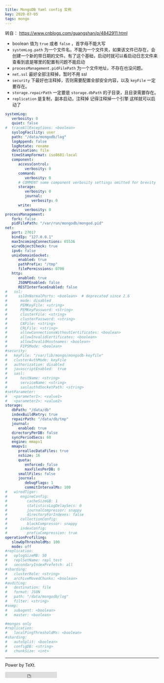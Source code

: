 ```yaml
---
title: MongoDB Yaml config 实例
key: 2020-07-05
tags: mongo 
---
```


转自： https://www.cnblogs.com/guangshan/p/4842911.html



- boolean 值为 `true` 或者 `false` ，首字母不能大写
- `systemLog.path` 为一个文件名，不能为一个文件夹，如果该文件已存在，会创建一个新的带日期的文件。有了这个基础，启动时就可以看启动日志文件来查看到底是哪里的配置有问题不能启动
- `processManagement.pidFilePath` 为一个文件地址，不存在也没问题。
- `net.ssl` 最好全部注释掉，暂时不用 ssl
- `security` 下最好也注释掉，否则需要配置全部安全内容，以及 `keyFile` 一定要存在。
- `storage.repairPath` 一定要是 `storage.dbPath` 的子目录，且目录需要存在。　　
- `replication` 是复制，副本启动，注释掉 记得注释掉一个引擎 这样就可以启动了



<!--more-->

```yaml
systemLog:
   verbosity: 0
   quiet: false
#  traceAllExceptions: <boolean>
   syslogFacility: user
   path: "/data/mongodb/log"
   logAppend: false
   logRotate: rename
   destination: file
   timeStampFormat: iso8601-local
   component:
      accessControl:
         verbosity: 0
      command:
         verbosity: 0
      # COMMENT some component verbosity settings omitted for brevity
      storage:
         verbosity: 0
         journal:
            verbosity: 0
      write:
         verbosity: 0
processManagement:
   fork: false
   pidFilePath: "/var/run/mongodb/mongod.pid"
net:
   port: 27017
   bindIp: "127.0.0.1"
   maxIncomingConnections: 65536
   wireObjectCheck: true
   ipv6: false
   unixDomainSocket:
      enabled: true
      pathPrefix: "/tmp"
      filePermissions: 0700
   http:
      enabled: true
      JSONPEnabled: false
      RESTInterfaceEnabled: false
#   ssl:
#     sslOnNormalPorts: <boolean>  # deprecated since 2.6
#      mode: disabled
#      PEMKeyFile: <string>
#      PEMKeyPassword: <string>
#      clusterFile: <string>
#      clusterPassword: <string>
#      CAFile: <string>
#      CRLFile: <string>
#      allowConnectionsWithoutCertificates: <boolean>
#      allowInvalidCertificates: <boolean>
#      allowInvalidHostnames: <boolean>
#      FIPSMode: <boolean>
#security:
#   keyFile: "/var/lib/mongo/mongodb-keyfile"
#   clusterAuthMode: keyFile
#   authorization: disabled
#   javascriptEnabled:  true
#   sasl:
#      hostName: <string>
#      serviceName: <string>
#      saslauthdSocketPath: <string>
#setParameter:
#   <parameter1>: <value1>
#   <parameter2>: <value2>
storage:
   dbPath: "/data/db"
   indexBuildRetry: true
   repairPath: "/data/db/tmp"
   journal:
      enabled: true 
   directoryPerDB: false
   syncPeriodSecs: 60
   engine: mmapv1
   mmapv1:
      preallocDataFiles: true
      nsSize: 16
      quota:
         enforced: false
         maxFilesPerDB: 8
      smallFiles: false
      journal:
         debugFlags: 1
         commitIntervalMs: 100
#   wiredTiger:
#      engineConfig:
#         cacheSizeGB: 1
#         statisticsLogDelaySecs: 0
#         journalCompressor: snappy
#         directoryForIndexes: false
#      collectionConfig:
#         blockCompressor: snappy
#      indexConfig:
#         prefixCompression: true
operationProfiling:
   slowOpThresholdMs: 100
   mode: off
#replication:
#   oplogSizeMB: 50
#   replSetName: repl_test
#   secondaryIndexPrefetch: all
#sharding:
#   clusterRole: <string>
#   archiveMovedChunks: <boolean>
#auditLog:
#   destination: file
#   format: JSON
#   path: "/data/mongodb/log"
#   filter: <string>
#snmp:
#   subagent: <boolean>
#   master: <boolean>

#mongos only
#replication:
#   localPingThresholdMs: <boolean>
#sharding:
#   autoSplit: <boolean>
#   configDB: <string>
#   chunkSize: <int>
```



---

Power by TeXt.

<iframe src="https://ghbtns.com/github-btn.html?user=kitian616&repo=jekyll-TeXt-theme&type=star&count=true" frameborder="0" scrolling="0" width="170px" height="20px"></iframe>





